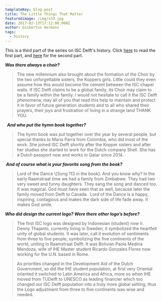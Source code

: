 ```yaml
---
templateKey: blog-post
title: The Little Things That Matter
featuredimage: /img/x33.jpg
date: 2017-02-13T17:12:00.000Z
author: Gisbertus Hermans
tags:
  - history
---
```

This is a third part of the series on ISC Delft's history. Click <a href="https://www.iscdelft.nl/blog/2019-08-19-the-start-of-isc-delft/">here</a> to read the first part, and <a href="https://www.iscdelft.nl/blog/2019-08-19-challenges-and-changes/">here</a> for the second part. <!--more-->



<strong><em>Was there always a choir?</em></strong>

<blockquote>The new millennium also brought about the formation of the Choir by the two unforgettable sisters, the Koppers girls. Little could they even assume how this would become the cement between the ISC chapel walls. If ISC Delft claims to be a global family, its Choir may claim to be a family within the family. I would not hesitate to call it the ISC Delft phenomena, may all of you that read this help to maintain and protect it in favor of future generation students and to all who shared their prayers, their joys and frustration of living in a strange land THANK YOU.</blockquote>

<strong><em> </em></strong><strong><em> And who put the hymn book together? </em></strong>

<blockquote>The hymn book was put together over the year by several people, but special thanks to Maria Parra from Colombia, who did most of the work. She joined ISC Delft shortly after the Kopper sisters and after her studies she started to work for the Dutch company Shell. She has a Dutch passport now and works in Qatar since 2014.</blockquote>

<strong><em> </em></strong><strong><em>And of course what is your favorite song from the book?</em></strong>

<blockquote>Lord of the Dance \[Song 113 in the book]. And you know why? In the early Raamstraat time we had a family from Zimbabwe. They had two very sweet and funny daughters. They sang the song and danced too. It was magical. God must have seen that as well, because later the family moved from Delft to Canada.  Lord of the Dance is a happy, inspiring, contagious and makes the dark side of life fade away. It makes God smile.</blockquote>

<strong><em>Who did design the current logo? Were there other logo’s before?</em></strong>

<blockquote>The first ISC logo was designed by Indonesian (student) now Ir. Denny Thajanto, currently living in Sweden, it symbolized the heartfelt unity of global students. It was later, call it evolution of sentiments from three to five people, symbolizing the five continents of the world, uniting in Raamstraat Delft. It was Bolivian Paola Medina Mendoza, wife of IHE Master student Ricardo Gonzales Flores now working for the U.N. based in Rome.



As priorities changed in the Development Aid of the Dutch Government, so did the IHE student population, at first very Oriental oriented it switched to Latin America and Africa, more so when IHE moved from TUDelft to UNESCO as leading financier which too changed our ISC Delft population into a truly more global setting, thus the Logo adjustment from three to five continents was wise and needed.</blockquote>
